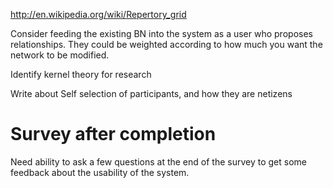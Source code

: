 http://en.wikipedia.org/wiki/Repertory_grid

Consider feeding the existing BN into the system as a user who proposes relationships.
They could be weighted according to how much you want the network to be modified.

Identify kernel theory for research

Write about Self selection of participants, and how they are netizens

# Survey after completion

Need ability to ask a few questions at the end of the survey to get some feedback about the usability of the system.
